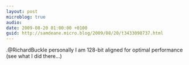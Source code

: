 ```yaml
---
layout: post
microblog: true
audio: 
date: 2009-08-20 01:00:00 +0100
guid: http://samdeane.micro.blog/2009/08/20/t3433098737.html
---
```

.@RichardBuckle personally I am 128-bit aligned for optimal performance (see what I did there...)
